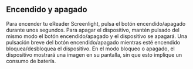 ## Encendido y apagado

Para encender tu eReader Screenlight, pulsa el botón encendido/apagado durante unos segundos. Para apagar el dispositivo, mantén pulsado del mismo modo el botón encendido/apagado y el dispositivo se apagará. Una pulsación breve del botón encendido/apagado mientras esté encendido bloquea/desbloquea el dispositivo. En el modo bloqueo o apagado, el dispositivo mostrará una imagen en su pantalla, sin que esto implique un consumo de batería.




